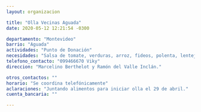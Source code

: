 ```yaml
---
layout: organizacion

title: "Olla Vecinas Aguada"
date: 2020-05-12 12:21:54 -0300

departamento: "Montevideo"
barrio: "Aguada"
actividades: "Punto de Donación"
necesidades: "Salsa de tomate, verduras, arroz, fideos, polenta, lentejas, sal. Artículos de limpieza, tapabocas, guantes."
telefono_contacto: "099466670 Viky"
direccion: "Marcelino Berthelot y Ramón del Valle Inclán."

otros_contactos: ""
horario: "Se coordina telefónicamente"
aclaraciones: "Juntando alimentos para iniciar olla el 29 de abril."
cuenta_bancaria: ""

---
```

